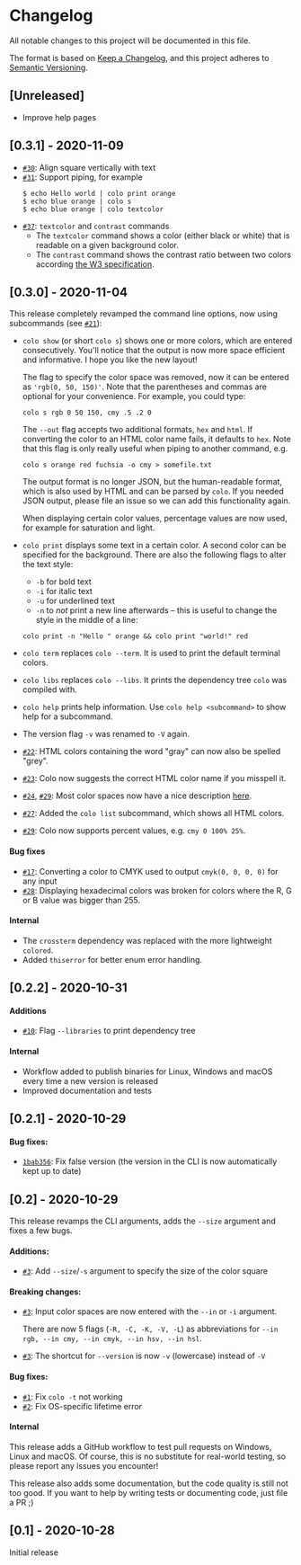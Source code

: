 # Changelog
All notable changes to this project will be documented in this file.

The format is based on [Keep a Changelog](https://keepachangelog.com/en/1.0.0/),
and this project adheres to [Semantic Versioning](https://semver.org/spec/v2.0.0.html).

## [Unreleased]

- Improve help pages

## [0.3.1] - 2020-11-09

- [`#30`](https://github.com/Aloso/colo/pull/30): Align square vertically with text
- [`#31`](https://github.com/Aloso/colo/pull/31): Support piping, for example
    ```fish
    $ echo Hello world | colo print orange
    $ echo blue orange | colo s
    $ echo blue orange | colo textcolor
    ```
- [`#37`](https://github.com/Aloso/colo/pull/37): `textcolor` and `contrast` commands
    * The `textcolor` command shows a color (either black or white) that is readable on a given background color.
    * The `contrast` command shows the contrast ratio between two colors according [the W3 specification](https://www.w3.org/TR/2008/REC-WCAG20-20081211/#contrast-ratiodef).

## [0.3.0] - 2020-11-04

This release completely revamped the command line options, now using subcommands (see [`#21`](https://github.com/Aloso/colo/pull/21)):

- `colo show` (or short `colo s`) shows one or more colors, which are entered consecutively. You'll notice that the output is now more space efficient and informative. I hope you like the new layout!

    The flag to specify the color space was removed, now it can be entered as `'rgb(0, 50, 150)'`. Note that the parentheses and commas are optional for your convenience. For example, you could type:

    ```fish
    colo s rgb 0 50 150, cmy .5 .2 0
    ```

    The `--out` flag accepts two additional formats, `hex` and `html`. If converting the color to an HTML color name fails, it defaults to `hex`. Note that this flag is only really useful when piping to another command, e.g.

    ```fish
    colo s orange red fuchsia -o cmy > somefile.txt
    ```

    The output format is no longer JSON, but the human-readable format, which is also used by HTML and can be parsed by `colo`. If you needed JSON output, please file an issue so we can add this functionality again.

    When displaying certain color values, percentage values are now used, for example for saturation and light.
- `colo print` displays some text in a certain color. A second color can be specified for the background. There are also the following flags to alter the text style:
    - `-b` for bold text
    - `-i` for italic text
    - `-u` for underlined text
    - `-n` to _not_ print a new line afterwards – this is useful to change the style in the middle of a line:

    ```fish
    colo print -n "Hello " orange && colo print "world!" red
    ```
- `colo term` replaces `colo --term`. It is used to print the default terminal colors.
- `colo libs` replaces `colo --libs`. It prints the dependency tree `colo` was compiled with.
- `colo help` prints help information. Use `colo help <subcommand>` to show help for a subcommand.
- The version flag `-v` was renamed to `-V` again.
- [`#22`](https://github.com/Aloso/colo/pull/22): HTML colors containing the word "gray" can now also be spelled "grey".
- [`#23`](https://github.com/Aloso/colo/pull/23): Colo now suggests the correct HTML color name if you misspell it.
- [`#24`](https://github.com/Aloso/colo/pull/24), [`#29`](https://github.com/Aloso/colo/pull/29): Most color spaces now have a nice description [here](https://aloso.github.io/colo/color_spaces).
- [`#27`](https://github.com/Aloso/colo/pull/27): Added the `colo list` subcommand, which shows all HTML colors.
- [`#29`](https://github.com/Aloso/colo/pull/29): Colo now supports percent values, e.g. `cmy 0 100% 25%`.

#### Bug fixes

- [`#17`](https://github.com/Aloso/colo/pull/17): Converting a color to CMYK used to output `cmyk(0, 0, 0, 0)` for any input
- [`#28`](https://github.com/Aloso/colo/pull/28): Displaying hexadecimal colors was broken for colors where the R, G or B value was bigger than 255.

#### Internal

- The `crossterm` dependency was replaced with the more lightweight `colored`.
- Added `thiserror` for better enum error handling.

## [0.2.2] - 2020-10-31

#### Additions

- [`#10`](https://github.com/Aloso/colo/pull/10): Flag `--libraries` to print dependency tree

#### Internal

- Workflow added to publish binaries for Linux, Windows and macOS every time a new version is released
- Improved documentation and tests

## [0.2.1] - 2020-10-29

#### Bug fixes:

- [`1bab356`](https://github.com/Aloso/colo/commit/1bab3560157fe24a9a093805a69afbe091482ec1): Fix false version (the version in the CLI is now automatically kept up to date)

## [0.2] - 2020-10-29

This release revamps the CLI arguments, adds the `--size` argument and fixes a few bugs.

#### Additions:

- [`#3`](https://github.com/Aloso/colo/pull/3): Add `--size`/`-s` argument to specify the size of the color square

#### Breaking changes:

- [`#3`](https://github.com/Aloso/colo/pull/3): Input color spaces are now entered with the `--in` or `-i` argument.

    There are now 5 flags (`-R, -C, -K, -V, -L`) as abbreviations for `--in rgb, --in cmy, --in cmyk, --in hsv, --in hsl`.
- [`#3`](https://github.com/Aloso/colo/pull/3): The shortcut for `--version` is now `-v` (lowercase) instead of `-V`

#### Bug fixes:

- [`#1`](https://github.com/Aloso/colo/pull/1): Fix `colo -t` not working
- [`#2`](https://github.com/Aloso/colo/pull/2): Fix OS-specific lifetime error

#### Internal

This release adds a GitHub workflow to test pull requests on Windows, Linux and macOS. Of course, this is no substitute for real-world testing, so please report any issues you encounter!

This release also adds some documentation, but the code quality is still not too good. If you want to help by writing tests or documenting code, just file a PR ;)

## [0.1] - 2020-10-28

Initial release
